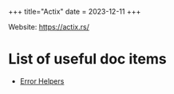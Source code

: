 +++
title="Actix"
date = 2023-12-11
+++

Website: <https://actix.rs/>

# List of useful doc items

- [Error Helpers](https://actix.rs/docs/errors#error-helpers)
